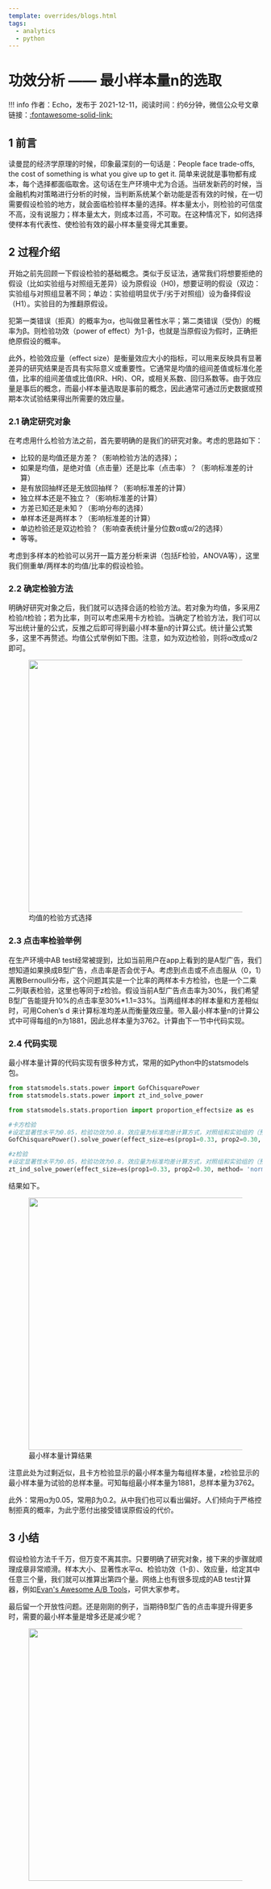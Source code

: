 ```yaml
---
template: overrides/blogs.html
tags:
  - analytics
  - python
---
```


# 功效分析 —— 最小样本量n的选取

!!! info
    作者：Echo，发布于 2021-12-11，阅读时间：约6分钟，微信公众号文章链接：[:fontawesome-solid-link:]()

## 1 前言

读曼昆的经济学原理的时候，印象最深刻的一句话是：People face trade-offs, the cost of something is what you give up to get it. 简单来说就是事物都有成本，每个选择都面临取舍。这句话在生产环境中尤为合适。当研发新药的时候，当金融机构对策略进行分析的时候，当判断系统某个新功能是否有效的时候，在一切需要假设检验的地方，就会面临检验样本量的选择。样本量太小，则检验的可信度不高，没有说服力；样本量太大，则成本过高，不可取。在这种情况下，如何选择使样本有代表性、使检验有效的最小样本量变得尤其重要。


## 2 过程介绍

开始之前先回顾一下假设检验的基础概念。类似于反证法，通常我们将想要拒绝的假设（比如实验组与对照组无差异）设为原假设（H0)，想要证明的假设（双边：实验组与对照组显著不同；单边：实验组明显优于/劣于对照组）设为备择假设（H1）。实验目的为推翻原假设。

犯第一类错误（拒真）的概率为α，也叫做显著性水平；第二类错误（受伪）的概率为β。则检验功效（power of effect）为1-β，也就是当原假设为假时，正确拒绝原假设的概率。

此外，检验效应量（effect size）是衡量效应大小的指标，可以用来反映具有显著差异的研究结果是否具有实际意义或重要性。它通常是均值的组间差值或标准化差值，比率的组间差值或比值(RR、HR)、OR，或相关系数、回归系数等。由于效应量是事后的概念，而最小样本量选取是事前的概念，因此通常可通过历史数据或预期本次试验结果得出所需要的效应量。

### 2.1 确定研究对象

在考虑用什么检验方法之前，首先要明确的是我们的研究对象。考虑的思路如下：

- 比较的是均值还是方差？（影响检验方法的选择）；
- 如果是均值，是绝对值（点击量）还是比率（点击率）？（影响标准差的计算）
- 是有放回抽样还是无放回抽样？（影响标准差的计算）
- 独立样本还是不独立？（影响标准差的计算）
- 方差已知还是未知？（影响分布的选择）
- 单样本还是两样本？（影响标准差的计算）
- 单边检验还是双边检验？（影响查表统计量分位数α或α/2的选择）
- 等等。

考虑到多样本的检验可以另开一篇方差分析来讲（包括F检验，ANOVA等），这里我们侧重单/两样本的均值/比率的假设检验。

### 2.2 确定检验方法

明确好研究对象之后，我们就可以选择合适的检验方法。若对象为均值，多采用Z检验/t检验；若为比率，则可以考虑采用卡方检验。当确定了检验方法，我们可以写出统计量的公式，反推之后即可得到最小样本量n的计算公式。统计量公式繁多，这里不再赘述。均值公式举例如下图。注意，如为双边检验，则将α改成α/2即可。

<figure>
  <img src="https://cdn.jsdelivr.net/gh/BulletTech2021/Pics/img/test_flow.png" width="500"/>
  <figcaption>均值的检验方式选择</figcaption>
</figure>


### 2.3 点击率检验举例

在生产环境中AB test经常被提到，比如当前用户在app上看到的是A型广告，我们想知道如果换成B型广告，点击率是否会优于A。考虑到点击或不点击服从（0，1）离散Bernoulli分布，这个问题其实是一个比率的两样本卡方检验，也是一个二乘二列联表检验，这里也等同于z检验。假设当前A型广告点击率为30%，我们希望B型广告能提升10%的点击率至30%*1.1=33%。当两组样本的样本量和方差相似时，可用Cohen’s d 来计算标准均差从而衡量效应量。带入最小样本量n的计算公式中可得每组的n为1881，因此总样本量为3762。计算由下一节中代码实现。


### 2.4 代码实现
最小样本量计算的代码实现有很多种方式，常用的如Python中的statsmodels包。

```python
from statsmodels.stats.power import GofChisquarePower
from statsmodels.stats.power import zt_ind_solve_power

from statsmodels.stats.proportion import proportion_effectsize as es

#卡方检验
#设定显著性水平为0.05，检验功效为0.8，效应量为标准均差计算方式，对照组和实验组的（预期）比率分别为30%和33%，实验组和对照组数量相等，双边检验。
GofChisquarePower().solve_power(effect_size=es(prop1=0.33, prop2=0.30, method= 'normal'), alpha=0.05, power=0.8,n_bins=2)

#z检验
#设定显著性水平为0.05，检验功效为0.8，效应量为标准均差计算方式，对照组和实验组的（预期）比率分别为30%和33%，实验组和对照组数量相等，双边检验。
zt_ind_solve_power(effect_size=es(prop1=0.33, prop2=0.30, method= 'normal'), alpha=0.05, power=0.8, ratio=1.0, alternative="two-sided")
```

结果如下。

<figure>
  <img src="https://cdn.jsdelivr.net/gh/BulletTech2021/Pics/img/t_test.png" width="500"/>
  <figcaption>最小样本量计算结果</figcaption>
</figure>

注意此处为过剩近似，且卡方检验显示的最小样本量为每组样本量，z检验显示的最小样本量为试验的总样本量。可知每组最小样本量为1881，总样本量为3762。

此外：常用α为0.05，常用β为0.2。从中我们也可以看出偏好。人们倾向于严格控制拒真的概率，为此宁愿付出接受错误原假设的代价。

## 3 小结
假设检验方法千千万，但万变不离其宗。只要明确了研究对象，接下来的步骤就顺理成章非常顺滑。样本大小、显著性水平α、检验功效（1-β）、效应量，给定其中任意三个量，我们就可以推算出第四个量。网络上也有很多现成的AB test计算器，例如[Evan's Awesome A/B Tools](https://www.evanmiller.org/ab-testing/sample-size.html)，可供大家参考。

最后留一个开放性问题。还是刚刚的例子，当期待B型广告的点击率提升得更多时，需要的最小样本量是增多还是减少呢？


<figure>
  <img src="https://cdn.jsdelivr.net/gh/BulletTech2021/Pics/2021-6-14/1623639526512-1080P%20(Full%20HD)%20-%20Tail%20Pic.png" width="500" />
</figure>
